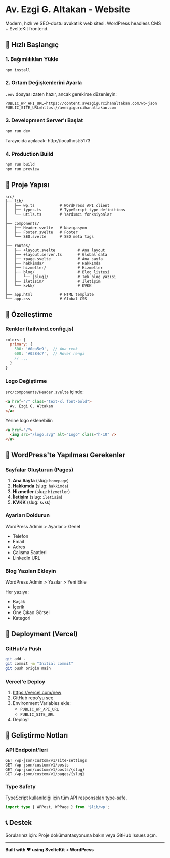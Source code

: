 # Av. Ezgi G. Altakan - Website

Modern, hızlı ve SEO-dostu avukatlık web sitesi. WordPress headless CMS + SvelteKit frontend.

## 🚀 Hızlı Başlangıç

### 1. Bağımlılıkları Yükle

```bash
npm install
```

### 2. Ortam Değişkenlerini Ayarla

`.env` dosyası zaten hazır, ancak gerekirse düzenleyin:

```
PUBLIC_WP_API_URL=https://content.avezgigurcihanaltakan.com/wp-json
PUBLIC_SITE_URL=https://avezgigurcihanaltakan.com
```

### 3. Development Server'ı Başlat

```bash
npm run dev
```

Tarayıcıda açılacak: http://localhost:5173

### 4. Production Build

```bash
npm run build
npm run preview
```

## 📁 Proje Yapısı

```
src/
├── lib/
│   ├── wp.ts           # WordPress API client
│   ├── types.ts        # TypeScript type definitions
│   └── utils.ts        # Yardımcı fonksiyonlar
│
├── components/
│   ├── Header.svelte   # Navigasyon
│   ├── Footer.svelte   # Footer
│   └── SEO.svelte      # SEO meta tags
│
├── routes/
│   ├── +layout.svelte          # Ana layout
│   ├── +layout.server.ts       # Global data
│   ├── +page.svelte            # Ana sayfa
│   ├── hakkimda/               # Hakkımda
│   ├── hizmetler/              # Hizmetler
│   ├── blog/                   # Blog listesi
│   │   └── [slug]/             # Tek blog yazısı
│   ├── iletisim/               # İletişim
│   └── kvkk/                   # KVKK
│
├── app.html            # HTML template
└── app.css             # Global CSS
```

## 🎨 Özelleştirme

### Renkler (tailwind.config.js)

```javascript
colors: {
  primary: {
    500: '#0ea5e9',  // Ana renk
    600: '#0284c7',  // Hover rengi
    // ...
  }
}
```

### Logo Değiştirme

`src/components/Header.svelte` içinde:

```html
<a href="/" class="text-xl font-bold">
  Av. Ezgi G. Altakan
</a>
```

Yerine logo eklenebilir:

```html
<a href="/">
  <img src="/logo.svg" alt="Logo" class="h-10" />
</a>
```

## 📝 WordPress'te Yapılması Gerekenler

### Sayfalar Oluşturun (Pages)

1. **Ana Sayfa** (slug: `homepage`)
2. **Hakkımda** (slug: `hakkimda`)
3. **Hizmetler** (slug: `hizmetler`)
4. **İletişim** (slug: `iletisim`)
5. **KVKK** (slug: `kvkk`)

### Ayarları Doldurun

WordPress Admin > Ayarlar > Genel

- Telefon
- Email
- Adres
- Çalışma Saatleri
- LinkedIn URL

### Blog Yazıları Ekleyin

WordPress Admin > Yazılar > Yeni Ekle

Her yazıya:
- Başlık
- İçerik
- Öne Çıkan Görsel
- Kategori

## 🚀 Deployment (Vercel)

### GitHub'a Push

```bash
git add .
git commit -m "Initial commit"
git push origin main
```

### Vercel'e Deploy

1. https://vercel.com/new
2. GitHub repo'yu seç
3. Environment Variables ekle:
   - `PUBLIC_WP_API_URL`
   - `PUBLIC_SITE_URL`
4. Deploy!

## 🔧 Geliştirme Notları

### API Endpoint'leri

```
GET /wp-json/custom/v1/site-settings
GET /wp-json/custom/v1/posts
GET /wp-json/custom/v1/posts/{slug}
GET /wp-json/custom/v1/pages/{slug}
```

### Type Safety

TypeScript kullanıldığı için tüm API responseları type-safe.

```typescript
import type { WPPost, WPPage } from '$lib/wp';
```

## 📞 Destek

Sorularınız için: Proje dokümantasyonuna bakın veya GitHub Issues açın.

---

**Built with ❤️ using SvelteKit + WordPress**
